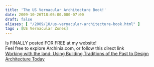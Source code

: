 ```yaml
---
title: 'The US Vernacular Architecture Book!'
date: 2009-10-26T18:05:00.000-07:00
draft: false
aliases: [ "/2009/10/us-vernacular-architecture-book.html" ]
tags : [US Vernacular Zones]
---
```


Is FINALLY posted FOR FREE at my website!  
Feel free to explore Archinia.com, or follow this direct link  
[Working with the land: Using Building Traditions of the Past to Design Architecture Today](http://www.archinia.com/VernacularBook.pdf)